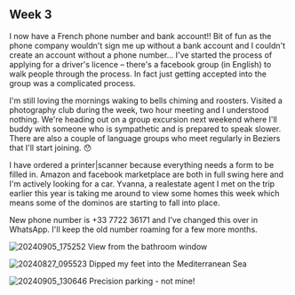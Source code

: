 ## Week 3
I now have a French phone number and bank account!! Bit of fun as the phone company wouldn't sign me up without a bank account and I couldn't create an account without a phone number... I've started the process of applying for a driver's licence – there's a facebook group (in English) to walk people through the process. In fact just getting accepted into the group was a complicated process.

I'm still loving the mornings waking to bells chiming and roosters. Visited a photography club during the week, two hour meeting and I understood nothing. We're heading out on a group excursion next weekend where I'll buddy with someone who is sympathetic and is prepared to speak slower. There are also a couple of language groups who meet regularly in Beziers that I'll start joining. 😯

I have ordered a printer|scanner because everything needs a form to be filled in. Amazon and facebook marketplace are both in full swing here and I'm actively looking for a car. Yvanna, a realestate agent I met on the trip earlier this year is taking me around to view some homes this week which means some of the dominos are starting to fall into place.

New phone number is +33 7722 36171 and I've changed this over in WhatsApp. I'll keep the old number roaming for a few more months.

![20240905_175252](https://github.com/user-attachments/assets/82de033a-4ff0-48ed-a84a-35f602b21585)
View from the bathroom window

![20240827_095523](https://github.com/user-attachments/assets/9010f529-57ed-4adb-9424-a3dafd8bdc6b)
Dipped my feet into the Mediterranean Sea

![20240905_130646](https://github.com/user-attachments/assets/a3c270ad-ae5b-4e59-a945-f1649fdca0d9)
Precision parking - not mine!
